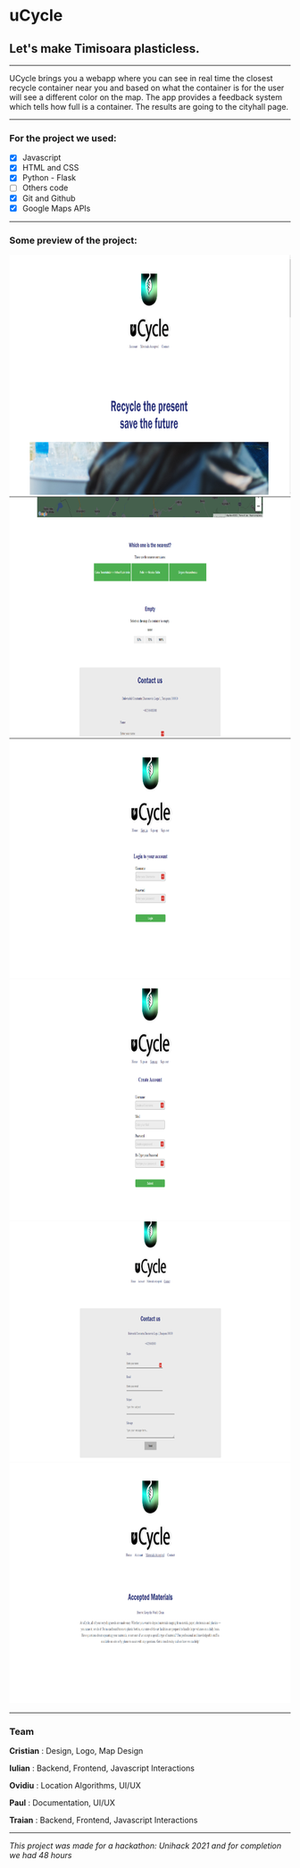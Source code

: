 # uCycle

## Let's make Timisoara plasticless.

---

  UCycle brings you a webapp where you can see in real time the closest recycle container near you 
and based on what the container is for the user will see a different color on the map.
   The app provides a feedback system which tells how full is a container. The results are going
to the cityhall page.

---

### For the project we used:

- [x] Javascript
- [x] HTML and CSS
- [x] Python - Flask
- [ ] Others code
- [x] Git and Github
- [x] Google Maps APIs

---

### Some preview of the project:

<img src="./imagesForReadme/home.png" width="800" height="430">

<img src="./imagesForReadme/home3.png" width="800" height="430">
<img src="./imagesForReadme/login.png" width="800" height="430">
<img src="./imagesForReadme/signup.png" width="800" height="430">
<img src="./imagesForReadme/contact.png" width="800" height="430">
<img src="./imagesForReadme/mater.png" width="800" height="430">


---
### Team

**Cristian**
: Design, Logo, Map Design

**Iulian**
: Backend, Frontend, Javascript Interactions

**Ovidiu**
: Location Algorithms, UI/UX

**Paul**
: Documentation, UI/UX

**Traian**
: Backend, Frontend, Javascript Interactions

---

*This project was made for a hackathon: Unihack 2021 and for completion we had 48 hours*
